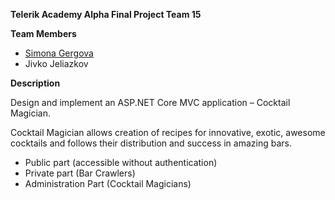 **Telerik Academy Alpha Final Project
Team 15**


**Team Members**
 
* [Simona Gergova](https://gitlab.com/simona.gergova) 
*  Jivko Jeliazkov
 
**Description**

Design and implement an ASP.NET Core MVC application – Cocktail Magician.

Cocktail Magician allows creation of recipes for innovative, exotic,
awesome cocktails and follows their distribution and success in amazing bars.

*  Public part (accessible without authentication)
*  Private part (Bar Crawlers)
*  Administration Part (Cocktail Magicians)



